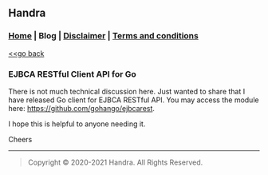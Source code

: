 ## Handra

### [Home](/) | Blog | [Disclaimer](/disclaimer) | [Terms and conditions](/tnc)

[<<go back](..)

### EJBCA RESTful Client API for Go
There is not much technical discussion here. Just wanted to share that I have released Go client for EJBCA RESTful API. You may access the module here: https://github.com/gohango/ejbcarest.

I hope this is helpful to anyone needing it.

Cheers

---

> Copyright &copy; 2020-2021 Handra. All Rights Reserved.
